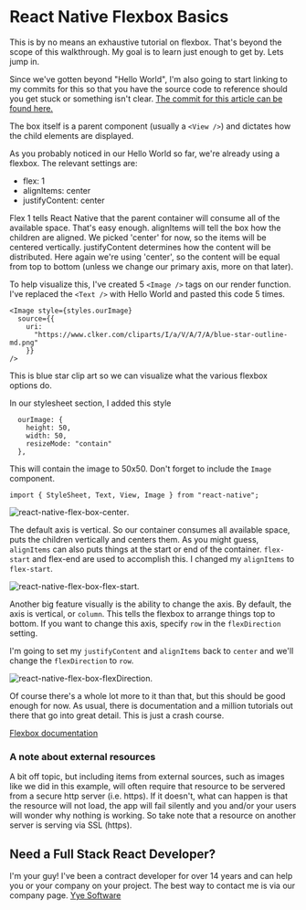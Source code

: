 # React Native Flexbox Basics

This is by no means an exhaustive tutorial on flexbox. That's beyond the scope of this walkthrough. My goal is to learn just enough to get by. Lets jump in.

Since we've gotten beyond "Hello World", I'm also going to start linking to my commits for this so that you have the source code to reference should you get stuck or something isn't clear. <a href="https://github.com/bbuchanan/react-native-sports-app/blob/84f3878714a8f0da9fa5cdcbf5ed0d16a0466424/App.js" target="_blank"> The commit for this article can be found here.</a>

The box itself is a parent component (usually a `<View />`) and dictates how the child elements are displayed.

As you probably noticed in our Hello World so far, we're already using a flexbox. The relevant settings are:

* flex: 1
* alignItems: center
* justifyContent: center

Flex 1 tells React Native that the parent container will consume all of the available space. That's easy enough. alignItems will tell the box how the children are aligned. We picked 'center' for now, so the items will be centered vertically. justifyContent determines how the content will be distributed. Here again we're using 'center', so the content will be equal from top to bottom (unless we change our primary axis, more on that later).

To help visualize this, I've created 5 `<Image />` tags on our render function. I've replaced the `<Text />` with Hello World and pasted this code 5 times.

```
<Image style={styles.ourImage}
  source={{
    uri:
      "https://www.clker.com/cliparts/I/a/V/A/7/A/blue-star-outline-md.png"
    }}
/>
```

This is blue star clip art so we can visualize what the various flexbox options do.

In our stylesheet section, I added this style

```
  ourImage: {
    height: 50,
    width: 50,
    resizeMode: "contain"
  },
```

This will contain the image to 50x50. Don't forget to include the `Image` component.

```
import { StyleSheet, Text, View, Image } from "react-native";
```

![react-native-flex-box-center](/images/react-native-flex-box-center.png).

The default axis is vertical. So our container consumes all available space, puts the children vertically and centers them. As you might guess, `alignItems` can also puts things at the start or end of the container. `flex-start` and flex-end are used to accomplish this. I changed my `alignItems` to `flex-start`.

![react-native-flex-box-flex-start](/images/react-native-flex-box-flex-start.png).

Another big feature visually is the ability to change the axis. By default, the axis is vertical, or `column`. This tells the flexbox to arrange things top to bottom. If you want to change this axis, specify `row` in the `flexDirection` setting.

I'm going to set my `justifyContent` and `alignItems` back to `center` and we'll change the `flexDirection` to `row`.

![react-native-flex-box-flexDirection](/images/react-native-flex-box-flexDirection.png).

Of course there's a whole lot more to it than that, but this should be good enough for now. As usual, there is documentation and a million tutorials out there that go into great detail. This is just a crash course.

<a href="https://facebook.github.io/react-native/docs/flexbox.html" target="_blank">Flexbox documentation</a>

### A note about external resources

A bit off topic, but including items from external sources, such as images like we did in this example, will often require that resource to be servered from a secure http server (i.e. https). If it doesn't, what can happen is that the resource will not load, the app will fail silently and you and/or your users will wonder why nothing is working. So take note that a resource on another server is serving via SSL (https).

## Need a Full Stack React Developer?

I'm your guy! I've been a contract developer for over 14 years and can help you or your company on your project. The best way to contact me is via our company page. [Yye Software](https://www.yyesoftware.com)
